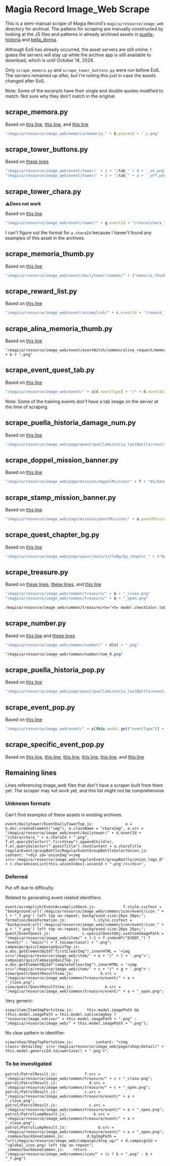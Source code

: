 # Magia Record Image_Web Scrape

This is a semi-manual scrape of Magia Record's `magica/resource/image_web` directory for archival. The pattens for scraping are manually constructed by looking at the JS files and patterns in already archived assets in [puella-historia](https://gitlab.com/puella-care/puella-historia) and [bella_donna](https://github.com/LiviaMedeiros/bella_donna).

Although EoS has already occurred, the asset servers are still online. I guess the servers will stay up while the archive app is sitll available to download, which is until October 14, 2024.

Only `scrape_memora.py` and `scrape_tower_buttons.py` were run before EoS. The servers remained up after, but I'm noting this just in case the assets changed after EoS.

Note: Some of the excerpts have their single and double quotes modified to match. Not sure why they don't match in the original.

## scrape_memora.py

Based on [this line](https://github.com/LiviaMedeiros/bella_donna/blob/a5809ede9c8a62442049e96865e8d2b9242033de/magica/js/view/memoria/MemoriaComposeTopUseMaterialView.js#L72), [this line](https://github.com/LiviaMedeiros/bella_donna/blob/a5809ede9c8a62442049e96865e8d2b9242033de/magica/js/event/EventWitch/parts/ExchangeMemoria.js#L47), and [this line](https://github.com/LiviaMedeiros/bella_donna/blob/a5809ede9c8a62442049e96865e8d2b9242033de/magica/js/view/gacha/GachaBtnView.js#L90)

```js
"/magica/resource/image_web/memoria/memoria_" + b.pieceId + "_s.png"
```

## scrape_tower_buttons.py

Based on [these lines](https://github.com/LiviaMedeiros/bella_donna/blob/a5809ede9c8a62442049e96865e8d2b9242033de/magica/js/event/tower/EventTowerTop.js#L160)

```js
"/magica/resource/image_web/event/tower/' + z + "/tab_" + d + '_on.png"
"/magica/resource/image_web/event/tower/' + z + "/tab_" + a + '_off.png"
```

## scrape_tower_chara.py

:warning:**Does not work**

Based on [this line](https://github.com/LiviaMedeiros/bella_donna/blob/a5809ede9c8a62442049e96865e8d2b9242033de/magica/js/event/tower/EventTowerTop.js#L266)

```js
"/magica/resource/image_web/event/tower/" + g.eventId + "/chara/chara_" + a.charaId + ".png"
```

I can't figure out the format for `a.charaId` because I haven't found any examples of this asset in the archives.

## scrape_memoria_thumb.py

Based on [this line](https://github.com/LiviaMedeiros/bella_donna/blob/a5809ede9c8a62442049e96865e8d2b9242033de/magica/js/event/dailytower/EventDailyTowerTop.js#L675C1-L675C298)

```js
"/magica/resource/image_web/event/dailytower/common/" + ("memoria_thumb_s" + a.pieceRank + "_" + ("SKILL" == a.pieceType ? 1 : 2)).toLowerCase() + ".png'";
```

## scrape_reward_list.py

Based on [this line](https://github.com/LiviaMedeiros/bella_donna/blob/a5809ede9c8a62442049e96865e8d2b9242033de/magica/js/event/accomplish/EventAccomplishTop.js#L99)

```js
"/magica/resource/image_web/event/accomplish/" + c.eventId + "/reward_list.png"
```

## scrape_alina_memoria_thumb.py

Based on [this line](https://github.com/LiviaMedeiros/bella_donna/blob/a5809ede9c8a62442049e96865e8d2b9242033de/magica/js/event/EventWitch/parts/ExchangeMemoria.js#L45)

```
"/magica/resource/image_web/event/eventWitch/common/alina_request/memoria_thumb_s4_" + b + ".png"
```

## scrape_event_quest_tab.py

Based on [this line](https://github.com/LiviaMedeiros/bella_donna/blob/a5809ede9c8a62442049e96865e8d2b9242033de/magica/js/quest/QuestUtil.js#L277)

```js
"/magica/resource/image_web/event/" + x[d.eventType] + "/" + d.eventId + "/tab_limited_quest_s.png"
```

Note: Some of the training events don't have a tab image on the server at the time of scraping.

## scrape_puella_historia_damage_num.py

Based on [this line](https://github.com/LiviaMedeiros/bella_donna/blob/a5809ede9c8a62442049e96865e8d2b9242033de/magica/js/quest/puellaHistoria/lastBattle/QuestResultMainBoss.js#L99C1-L99C298)

```js
"/magica/resource/image_web/page/quest/puellaHistoria_lastBattle/result/_number/b_num_" + Number(g) + ".png"
```

## scrape_doppel_mission_banner.py

Based on [this line](https://github.com/LiviaMedeiros/bella_donna/blob/a5809ede9c8a62442049e96865e8d2b9242033de/magica/js/view/mission/MissionTopView.js#L218)

```js
"/magica/resource/image_web/page/mission/doppelMission/" + f + "01/banner.png"
```

## scrape_stamp_mission_banner.py

Based on [this line](https://github.com/LiviaMedeiros/bella_donna/blob/a5809ede9c8a62442049e96865e8d2b9242033de/magica/js/view/mission/MissionTopView.js#L250)

```js
"/magica/resource/image_web/page/mission/panelMission/" + a.panelMissionList[d].id + "/banner.png"
```

## scrape_quest_chapter_bg.py

Based on [this line](https://github.com/LiviaMedeiros/bella_donna/blob/a5809ede9c8a62442049e96865e8d2b9242033de/magica/js/view/quest/QuestChapterListPartsView.js#L33C1-L33C221)

```js
"/magica/resource/image_web/page/quest/main/titleBg/bg_chapter_" + ("HARD" == b.mainQuestMode ? "challenge_" + this.model.chapterId : this.model.chapterId) + ".png"
```

## scrape_treasure.py

Based on [these lines](https://github.com/LiviaMedeiros/bella_donna/blob/a5809ede9c8a62442049e96865e8d2b9242033de/magica/js/view/quest/QuestResultView.js#L423), [these lines](https://github.com/LiviaMedeiros/bella_donna/blob/a5809ede9c8a62442049e96865e8d2b9242033de/magica/js/patrol/PatrolLumpResult.js#L132C69-L132C70), and [this line](https://github.com/LiviaMedeiros/bella_donna/blob/a5809ede9c8a62442049e96865e8d2b9242033de/magica/template/event/accomplish/EventAccomplishTop.html#L263)

```js
"/magica/resource/image_web/common/treasure/" + b + "_close.png"
"/magica/resource/image_web/common/treasure/" + b + "_open.png"
```
```html
/magica/resource/image_web/common/treasure/<%="<%= model.chestColor.toLowerCase() %\>"%>.png
```

## scrape_number.py
Based on [this line](https://github.com/LiviaMedeiros/bella_donna/blob/a5809ede9c8a62442049e96865e8d2b9242033de/magica/js/view/user/GlobalMenuView.js#L125C1-L125C88) and [these lines](https://github.com/LiviaMedeiros/bella_donna/blob/a5809ede9c8a62442049e96865e8d2b9242033de/magica/css/gacha/GachaResult.css#L1057C1-L1057C92)

```js
"/magica/resource/image_web/common/number/" + d[e] + ".png"
```
```css
"/magica/resource/image_web/common/number/num_0.png"
```

## scrape_puella_historia_pop.py

Based on [this line](https://github.com/LiviaMedeiros/bella_donna/blob/a5809ede9c8a62442049e96865e8d2b9242033de/magica/js/view/user/GlobalMenuView.js#L933)

```js
"/magica/resource/image_web/page/quest/puellaHistoria_lastBattle/event/" + this.model.toJSON().eventId + "/event_pop.png"
```

## scrape_event_pop.py

Based on [this line](https://github.com/LiviaMedeiros/bella_donna/blob/a5809ede9c8a62442049e96865e8d2b9242033de/magica/js/view/user/GlobalMenuView.js#L942)

```js
"/magica/resource/image_web/event/" + x[this.model.get("eventType")] + "/" + this.model.toJSON().eventId + "/event_pop.png"
```

## scrape_specific_event_pop.py

Based on [this line](https://github.com/LiviaMedeiros/bella_donna/blob/a5809ede9c8a62442049e96865e8d2b9242033de/magica/js/view/user/GlobalMenuView.js#L936), [this line](https://github.com/LiviaMedeiros/bella_donna/blob/a5809ede9c8a62442049e96865e8d2b9242033de/magica/js/view/user/GlobalMenuView.js#L944), [this line](https://github.com/LiviaMedeiros/bella_donna/blob/a5809ede9c8a62442049e96865e8d2b9242033de/magica/template/top/__TopPage.html#L6C91-L6C97), [this line](https://github.com/LiviaMedeiros/bella_donna/blob/a5809ede9c8a62442049e96865e8d2b9242033de/magica/css/quest/PuellaHistoriaTop.css#L94), [this line](https://github.com/LiviaMedeiros/bella_donna/blob/a5809ede9c8a62442049e96865e8d2b9242033de/magica/css/_common/common.css#L9224), and [this line](https://github.com/LiviaMedeiros/bella_donna/blob/a5809ede9c8a62442049e96865e8d2b9242033de/magica/css/_common/common.css#L9321)

## Remaining lines
Lines referencing image_web files that don't have a scraper built from them yet. The scraper may not work yet, and this list might not be comprehensive

### Unknown formats
Can't find examples of these assets in existing archives.

```
event/dailytower/EventDailyTowerTop.js:              e = b.doc.createElement("img"), e.className = "charaImg", e.src = "/magica/resource/image_web/event/dailytower/" + d.eventId + "/chara/chara_" + a.charaId + ".png", f.el.querySelector(".firstView").appendChild(e), f.el.querySelector(".questTitle").textContent = a.charaTitle
regularEvent/groupBattle/RegularEventGroupBattleSelectUnion.js:        content: "<div id='unionImg'><img src='/magica/resource/image_web/regularEvent/groupBattle/union_logo_0" + c.charaUnionList[this.unionIndex].unionId + ".png'/></div>",
```

### Deferred

Put off due to difficulty.

Related to generating event related identifiers:
```
event/accomplish/EventAccomplishDeck.js:            f.style.cssText = "background:url('/magica/resource/image_web/common/icon/event/icon_" + l + "_f.png') left top no-repeat; background-size:26px 26px;";
formation/DeckFormation.js:            l.style.cssText = "background:url('/magica/resource/image_web/common/icon/event/icon_" + g + "_f.png') left top no-repeat; background-size:26px 26px;";
quest/EventQuest.js:              c.specialQuestObj.useItemImagePath = "/magica/resource/image_web/item/" + (-1 < f.indexOf("EVENT_") ? "event/" : "main/") + f.toLowerCase() + ".png";
campaign/quiz/CampaignQuizTop.js:          a.doc.getElementById("firstClearImg").innerHTML = '<img src="/magica/resource/image_web/item/' + e + "/" + l + '.png">';
campaign/quiz/CampaignQuizTop.js:          a.doc.getElementById("completeClearImg").innerHTML = '<img src="/magica/resource/image_web/item/' + c + "/" + g + '.png">';
view/quest/QuestResultView.js:            b.src = "/magica/resource/image_web/common/treasure/event/" + a + "_close.png";
view/quest/QuestResultView.js:              b.src = "/magica/resource/image_web/common/treasure/event/" + a + "_open.png";
```

Very generic:
```
view/item/ItemImgPartsView.js:      this.model.imagePath && (this.model.imagePath = this.model.nativeimgkey ? "resource/image_native/" + this.model.imagePath + ".png" : "/magica/resource/image_web/" + this.model.imagePath + ".png");
```

No clear pattern in identifier:
```
view/shop/ShopTopPartsView.js:          content: "<img class='detailImg' src='/magica/resource/image_web/page/shop/detail/" + this.model.genericId.toLowerCase() + ".png'>",
```

### To be investigated
```
patrol/PatrolResult.js:            f.src = "/magica/resource/image_web/common/treasure/" + c + "_close.png";
patrol/PatrolResult.js:              d.src = "/magica/resource/image_web/common/treasure/" + c + "_open.png";
patrol/PatrolResult.js:            c.src = "/magica/resource/image_web/common/treasure/event/" + a + "_close.png";
patrol/PatrolResult.js:              c.src = "/magica/resource/image_web/common/treasure/event/" + a + "_open.png";
patrol/PatrolLumpResult.js:            b.src = "/magica/resource/image_web/common/treasure/event/" + a + "_close.png";
patrol/PatrolLumpResult.js:              b.src = "/magica/resource/image_web/common/treasure/event/" + a + "_open.png";
_common/backboneCommon.js:          d.bgImgPath = "url(/magica/resource/image_web/campaign/drop_up/" + d.campaignId + "/global_icon.png) left top no-repeat";
_common/backboneCommon.js:    return "/magica/resource/image_web/common/icon/" + (c ? b + ".png" : b + "_f.png")
```
